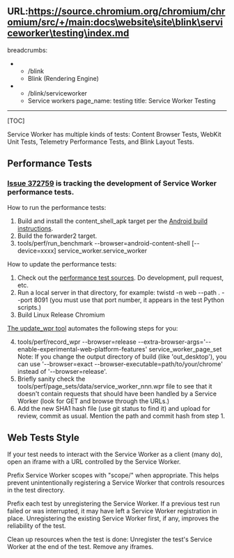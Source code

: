 URL:https://source.chromium.org/chromium/chromium/src/+/main:docs\website\site\blink\serviceworker\testing\index.md
---
breadcrumbs:
- - /blink
  - Blink (Rendering Engine)
- - /blink/serviceworker
  - Service workers
page_name: testing
title: Service Worker Testing
---

[TOC]

Service Worker has multiple kinds of tests: Content Browser Tests, WebKit Unit
Tests, Telemetry Performance Tests, and Blink Layout Tests.

## Performance Tests

### [Issue 372759](https://code.google.com/p/chromium/issues/detail?id=372759) is tracking the development of Service Worker performance tests.

How to run the performance tests:

1.  Build and install the content_shell_apk target per the [Android
            build
            instructions](https://code.google.com/p/chromium/wiki/AndroidBuildInstructions#Build_Content_shell).
2.  Build the forwarder2 target.
3.  tools/perf/run_benchmark --browser=android-content-shell
            \[--device=xxxx\] service_worker.service_worker

How to update the performance tests:

1.  Check out the [performance test
            sources](https://github.com/coonsta/Service-Worker-Performance). Do
            development, pull request, etc.
2.  Run a local server in that directory, for example: twistd -n web
            --path . --port 8091 (you must use that port number, it appears in
            the test Python scripts.)
3.  Build Linux Release Chromium

[The update_wpr tool](https://source.chromium.org/chromium/chromium/src/+/main:tools/perf/recording_benchmarks.md)
automates the following steps for you:

4.  tools/perf/record_wpr --browser=release
            --extra-browser-args='--enable-experimental-web-platform-features'
            service_worker_page_set
    Note: If you change the output directory of build (like 'out_desktop'), you
    can use '--browser=exact --browser-executable=path/to/your/chrome' instead
    of '--browser=release'.
5.  Briefly sanity check the
            tools/perf/page_sets/data/service_worker_nnn.wpr file to see that it
            doesn't contain requests that should have been handled by a Service
            Worker (look for GET and browse through the URLs.)
6.  Add the new SHA1 hash file (use git status to find it) and upload
            for review, commit as usual. Mention the path and commit hash from
            step 1.

## Web Tests Style

If your test needs to interact with the Service Worker as a client (many do),
open an iframe with a URL controlled by the Service Worker.

Prefix Service Worker scopes with "scope/" when appropriate. This helps prevent
unintentionally registering a Service Worker that controls resources in the test
directory.

Prefix each test by unregistering the Service Worker. If a previous test run
failed or was interrupted, it may have left a Service Worker registration in
place. Unregistering the existing Service Worker first, if any, improves the
reliability of the test.

Clean up resources when the test is done: Unregister the test's Service Worker
at the end of the test. Remove any iframes.
